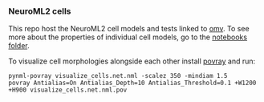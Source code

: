 ### NeuroML2 cells

This repo host the NeuroML2 cell models and tests linked to [omv](https://github.com/OpenSourceBrain/osb-model-validation). To see more about the properties of individual cell models, go to the [notebooks folder](https://github.com/mbezaire/ca1/tree/development/NeuroML2/notebooks).

To visualize cell morphologies alongside each other install [povray](http://www.povray.org/) and run:

    pynml-povray visualize_cells.net.nml -scalez 350 -mindiam 1.5
    povray Antialias=On Antialias_Depth=10 Antialias_Threshold=0.1 +W1200 +H900 visualize_cells.net.nml.pov
